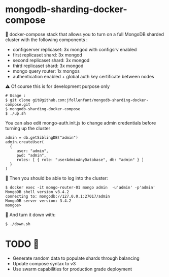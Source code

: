 # mongodb-sharding-docker-compose

:whale: docker-compose stack that allows you to turn on a full MongoDB sharded cluster with the following components :

 * configserver replicaset: 3x mongod with configsrv enabled 
 * first replicaset shard: 3x mongod 
 * second replicaset shard: 3x mongod
 * third replicaset shard: 3x mongod
 * mongo query router: 1x mongos
 * authentication enabled + global auth key certificate between nodes

:warning: Of course this is for development purpose only  

    # Usage :
    $ git clone git@github.com:jfollenfant/mongodb-sharding-docker-compose.git
    $ mongodb-sharding-docker-compose
    $ ./up.sh
    
    
You can also edit mongo-auth.init.js to change admin credentials before turning up the cluster

    admin = db.getSiblingDB("admin")
    admin.createUser(
      {
         user: "admin",
         pwd: "admin",
         roles: [ { role: "userAdminAnyDatabase", db: "admin" } ] 
      }
    )

:tropical_drink: Then you should be able to log into the cluster:

    $ docker exec -it mongo-router-01 mongo admin  -u'admin' -p'admin'
    MongoDB shell version v3.4.2
    connecting to: mongodb://127.0.0.1:27017/admin
    MongoDB server version: 3.4.2
    mongos>
    
  

:beer: And turn it down with:

    $ ./down.sh
    
    
   # TODO :construction:
   
  * Generate random data to populate shards through balancing 
  * Update compose syntax to v3 
  * Use swarm capabilities for production grade deployment 
  
